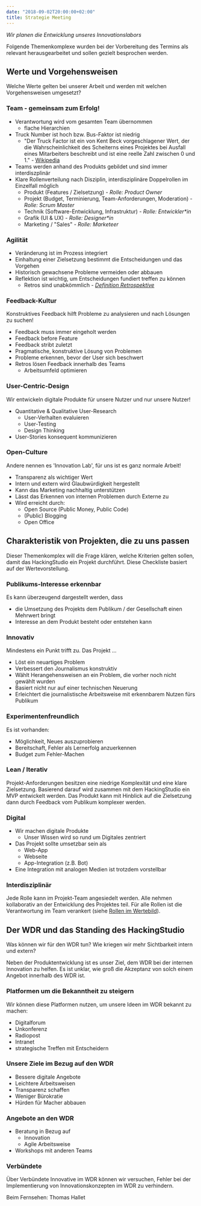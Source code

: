 ```yaml
---
date: "2018-09-02T20:00:00+02:00"
title: Strategie Meeting
---
```


_Wir planen die Entwicklung unseres Innovationslabors_

Folgende Themenkomplexe wurden bei der Vorbereitung des Termins als relevant herausgearbeitet und sollen gezielt besprochen werden.


## Werte und Vorgehensweisen

Welche Werte gelten bei unserer Arbeit und werden mit welchen Vorgehensweisen umgesetzt?


### Team - gemeinsam zum Erfolg!



*   Verantwortung wird vom gesamten Team übernommen
    *   flache Hierarchien
*   Truck Number ist hoch bzw. Bus-Faktor ist niedrig
    *   "Der Truck Factor ist ein von Kent Beck vorgeschlagener Wert, der die Wahrscheinlichkeit des Scheiterns eines Projektes bei Ausfall eines Mitarbeiters beschreibt und ist eine reelle Zahl zwischen 0 und 1." - [Wikipedia](https://de.wikipedia.org/wiki/Truck_Number)
*   Teams werden anhand des Produkts gebildet und sind immer interdiszplinär
*   Klare Rollenverteilung nach Disziplin, interdisziplinäre Doppelrollen im Einzelfall möglich
    *   Produkt (Features / Zielsetzung) - _Rolle: Product Owner_
    *   Projekt (Budget, Terminierung, Team-Anforderungen, Moderation) - _Rolle: Scrum Master_
    *   Technik (Software-Entwicklung, Infrastruktur) - _Rolle: Entwickler*in_
    *   Grafik (UI & UX) - _Rolle: Designer*in_
    *   Marketing / "Sales" - _Rolle: Marketeer_


### Agilität



*   Veränderung ist im Prozess integriert
*   Einhaltung einer Zielsetzung bestimmt die Entscheidungen und das Vorgehen
*   Historisch gewachsene Probleme vermeiden oder abbauen
*   Reflektion ist wichtig, um Entscheidungen fundiert treffen zu können
    *   Retros sind unabkömmlich - _[Definition Retrospektive](https://www.it-agile.de/wissen/praktiken/retrospektiven/)_


### Feedback-Kultur

Konstruktives Feedback hilft Probleme zu analysieren und nach Lösungen zu suchen!



*   Feedback muss immer eingeholt werden
*   Feedback before Feature
*   Feedback stribt zuletzt
*   Pragmatische, konstruktive Lösung von Problemen
*   Probleme erkennen, bevor der User sich beschwert
*   Retros lösen Feedback innerhalb des Teams
    *   Arbeitsumfeld optimieren


### User-Centric-Design

Wir entwickeln digitale Produkte für unsere Nutzer und nur unsere Nutzer!



*   Quantitative & Qualitative User-Research
    *   User-Verhalten evaluieren
    *   User-Testing
    *   Design Thinking
*   User-Stories konsequent kommunizieren


### Open-Culture

Andere nennen es 'Innovation Lab', für uns ist es ganz normale Arbeit!



*   Transparenz als wichtiger Wert
*   Intern und extern wird Glaubwürdigkeit hergestellt
*   Kann das Marketing nachhaltig unterstützen
*   Lässt das Erkennen von internen Problemen durch Externe zu
*   Wird erreicht durch:
    *   Open Source (Public Money, Public Code)
    *   (Public) Blogging
    *   Open Office


## Charakteristik von Projekten, die zu uns passen

Dieser Themenkomplex will die Frage klären, welche Kriterien gelten sollen, damit das HackingStudio ein Projekt durchführt. Diese Checkliste basiert auf der Wertevorstellung.


### Publikums-Interesse erkennbar

Es kann überzeugend dargestellt werden, dass



*   die Umsetzung des Projekts dem Publikum / der Gesellschaft einen Mehrwert bringt
*   Interesse an dem Produkt besteht oder entstehen kann


### Innovativ

Mindestens ein Punkt trifft zu. Das Projekt ...



*   Löst ein neuartiges Problem
*   Verbessert den Journalismus konstruktiv
*   Wählt Herangehensweisen an ein Problem, die vorher noch nicht gewählt wurden
*   Basiert nicht nur auf einer technischen Neuerung
*   Erleichtert die journalistische Arbeitsweise mit erkennbarem Nutzen fürs Publikum


### Experimentenfreundlich

Es ist vorhanden:



*   Möglichkeit, Neues auszuprobieren
*   Bereitschaft, Fehler als Lernerfolg anzuerkennen
*   Budget zum Fehler-Machen


### Lean / Iterativ

Projekt-Anforderungen besitzen eine niedrige Komplexität und eine klare Zielsetzung. Basierend darauf wird zusammen mit dem HackingStudio ein MVP entwickelt werden. Das Produkt kann mit Hinblick auf die Zielsetzung dann durch Feedback vom Publikum komplexer werden.


### Digital



*   Wir machen digitale Produkte
    *   Unser Wissen wird so rund um Digitales zentriert
*   Das Projekt sollte umsetzbar sein als
    *   Web-App
    *   Webseite
    *   App-Integration (z.B. Bot)
*   Eine Integration mit analogen Medien ist trotzdem vorstellbar


### Interdisziplinär

Jede Rolle kann im Projekt-Team angesiedelt werden. Alle nehmen kollaborativ an der Entwicklung des Projektes teil. Für alle Rollen ist die Verantwortung im Team verankert (siehe [Rollen im Wertebild](#team-gemeinsam-zum-erfolg)).


## Der WDR und das Standing des HackingStudio

Was können wir für den WDR tun? Wie kriegen wir mehr Sichtbarkeit intern und extern?

Neben der Produktentwicklung ist es unser Ziel, dem WDR bei der internen Innovation zu helfen. Es ist unklar, wie groß die Akzeptanz von solch einem Angebot innerhalb des WDR ist.


### Platformen um die Bekanntheit zu steigern

Wir können diese Platformen nutzen, um unsere Ideen im WDR bekannt zu machen:



*   Digitalforum
*   Unkonferenz
*   Radiopost
*   Intranet
*   strategische Treffen mit Entscheidern


### Unsere Ziele im Bezug auf den WDR



*   Bessere digitale Angebote
*   Leichtere Arbeitsweisen
*   Transparenz schaffen
*   Weniger Bürokratie
*   Hürden für Macher abbauen


### Angebote an den WDR



*   Beratung in Bezug auf
    *   Innovation
    *   Agile Arbeitsweise
*   Workshops mit anderen Teams


### Verbündete

Über Verbündete Innovative im WDR können wir versuchen, Fehler bei der Implementierung von Innovationskonzepten im WDR zu verhindern.

Beim Fernsehen: Thomas Hallet